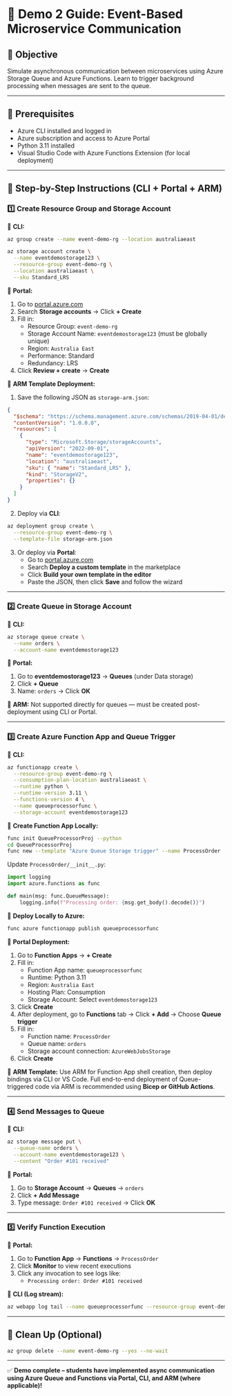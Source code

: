# 🔔 Demo 2 Guide: Event-Based Microservice Communication

## 🎯 Objective

Simulate asynchronous communication between microservices using Azure Storage Queue and Azure Functions. Learn to trigger background processing when messages are sent to the queue.

---

## 🧭 Prerequisites

- Azure CLI installed and logged in
- Azure subscription and access to Azure Portal
- Python 3.11 installed
- Visual Studio Code with Azure Functions Extension (for local deployment)

---

## 👣 Step-by-Step Instructions (CLI + Portal + ARM)

### 1️⃣ Create Resource Group and Storage Account

🔸 **CLI:**

```bash
az group create --name event-demo-rg --location australiaeast

az storage account create \
  --name eventdemostorage123 \
  --resource-group event-demo-rg \
  --location australiaeast \
  --sku Standard_LRS
```

🔸 **Portal:**

1. Go to [portal.azure.com](https://portal.azure.com)
2. Search **Storage accounts** → Click **+ Create**
3. Fill in:
   - Resource Group: `event-demo-rg`
   - Storage Account Name: `eventdemostorage123` (must be globally unique)
   - Region: `Australia East`
   - Performance: Standard
   - Redundancy: LRS
4. Click **Review + create** → **Create**

🔸 **ARM Template Deployment:**

1. Save the following JSON as `storage-arm.json`:

```json
{
  "$schema": "https://schema.management.azure.com/schemas/2019-04-01/deploymentTemplate.json#",
  "contentVersion": "1.0.0.0",
  "resources": [
    {
      "type": "Microsoft.Storage/storageAccounts",
      "apiVersion": "2022-09-01",
      "name": "eventdemostorage123",
      "location": "australiaeast",
      "sku": { "name": "Standard_LRS" },
      "kind": "StorageV2",
      "properties": {}
    }
  ]
}
```

2. Deploy via **CLI**:

```bash
az deployment group create \
  --resource-group event-demo-rg \
  --template-file storage-arm.json
```

3. Or deploy via **Portal**:
   - Go to [portal.azure.com](https://portal.azure.com)
   - Search **Deploy a custom template** in the marketplace
   - Click **Build your own template in the editor**
   - Paste the JSON, then click **Save** and follow the wizard

---

### 2️⃣ Create Queue in Storage Account

🔸 **CLI:**

```bash
az storage queue create \
  --name orders \
  --account-name eventdemostorage123
```

🔸 **Portal:**

1. Go to **eventdemostorage123** → **Queues** (under Data storage)
2. Click **+ Queue**
3. Name: `orders` → Click **OK**

🔸 **ARM:** Not supported directly for queues — must be created post-deployment using CLI or Portal.

---

### 3️⃣ Create Azure Function App and Queue Trigger

🔸 **CLI:**

```bash
az functionapp create \
  --resource-group event-demo-rg \
  --consumption-plan-location australiaeast \
  --runtime python \
  --runtime-version 3.11 \
  --functions-version 4 \
  --name queueprocessorfunc \
  --storage-account eventdemostorage123
```

🔸 **Create Function App Locally:**

```bash
func init QueueProcessorProj --python
cd QueueProcessorProj
func new --template "Azure Queue Storage trigger" --name ProcessOrder
```

Update `ProcessOrder/__init__.py`:

```python
import logging
import azure.functions as func

def main(msg: func.QueueMessage):
    logging.info(f"Processing order: {msg.get_body().decode()}")
```

🔸 **Deploy Locally to Azure:**

```bash
func azure functionapp publish queueprocessorfunc
```

🔸 **Portal Deployment:**

1. Go to **Function Apps** → **+ Create**
2. Fill in:
   - Function App name: `queueprocessorfunc`
   - Runtime: Python 3.11
   - Region: `Australia East`
   - Hosting Plan: Consumption
   - Storage Account: Select `eventdemostorage123`
3. Click **Create**
4. After deployment, go to **Functions** tab → Click **+ Add** → Choose **Queue trigger**
5. Fill in:
   - Function name: `ProcessOrder`
   - Queue name: `orders`
   - Storage account connection: `AzureWebJobsStorage`
6. Click **Create**

🔸 **ARM Template:** Use ARM for Function App shell creation, then deploy bindings via CLI or VS Code. Full end-to-end deployment of Queue-triggered code via ARM is recommended using **Bicep or GitHub Actions**.

---

### 4️⃣ Send Messages to Queue

🔸 **CLI:**

```bash
az storage message put \
  --queue-name orders \
  --account-name eventdemostorage123 \
  --content "Order #101 received"
```

🔸 **Portal:**

1. Go to **Storage Account** → **Queues** → `orders`
2. Click **+ Add Message**
3. Type message: `Order #101 received` → Click **OK**

---

### 5️⃣ Verify Function Execution

🔸 **Portal:**

1. Go to **Function App** → **Functions** → `ProcessOrder`
2. Click **Monitor** to view recent executions
3. Click any invocation to see logs like:
   - `Processing order: Order #101 received`

🔸 **CLI (Log stream):**

```bash
az webapp log tail --name queueprocessorfunc --resource-group event-demo-rg
```

---

## 🧼 Clean Up (Optional)

```bash
az group delete --name event-demo-rg --yes --no-wait
```

---

✅ **Demo complete – students have implemented async communication using Azure Queue and Functions via Portal, CLI, and ARM (where applicable)!**

